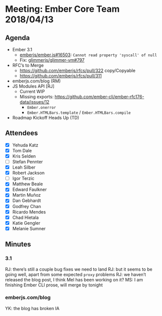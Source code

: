 # Meeting: Ember Core Team 2018/04/13

## Agenda

- Ember 3.1
  - [emberjs/ember.js#16503](https://github.com/emberjs/ember.js/issues/16503): `Cannot read property 'syscall' of null`
  - Fix: [glimmerjs/glimmer-vm#797](https://github.com/glimmerjs/glimmer-vm/issues/797)
- RFC’s to Merge
  - https://github.com/emberjs/rfcs/pull/322 copy/Copyable
  - https://github.com/emberjs/rfcs/pull/311 <AngleBracketInvocation />
- emberjs.com/blog (RM)
- JS Modules API [RJ]
  - Current WIP
  - Missing exports: https://github.com/ember-cli/ember-rfc176-data/issues/12
    - `Ember.onerror`
    - `Ember.HTMLBars.template` / `Ember.HTMLBars.compile`
- Roadmap Kickoff Heads Up (TD)

## Attendees

- [x] Yehuda Katz
- [x] Tom Dale
- [x] Kris Selden
- [ ] Stefan Pennter
- [x] Leah Silber
- [x] Robert Jackson
- [ ] Igor Terzic
- [x] Matthew Beale
- [x] Edward Faulkner
- [x] Martin Muñoz
- [x] Dan Gebhardt
- [x] Godfrey Chan
- [x] Ricardo Mendes
- [x] Chad Hietala
- [x] Katie Gengler
- [x] Melanie Sumner

## Minutes

### 3.1

RJ: there’s still a couple bug fixes we need to land
RJ: but it seems to be going well, apart from some expected `proxy` problems
RJ: we haven’t released the blog post, I think Mel has been working on it?
MS: I am finishing Ember CLI prose, will merge by tonight

### emberjs.com/blog

YK: the blog has broken IA

